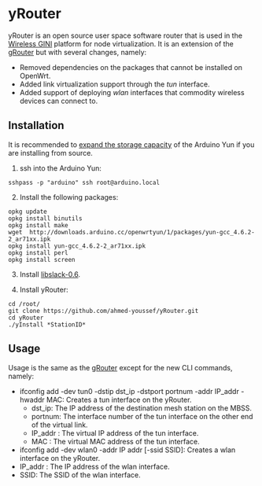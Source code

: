 # yRouter

yRouter is an open source user space software router that is used in the [Wireless GINI](https://github.com/ahmed-youssef/WirelessGINI) platform for node virtualization. It is an extension of the [gRouter](https://github.com/anrl/gini/tree/master/backend/src/grouter) but with several changes, namely:

- Removed dependencies on the packages that cannot be installed on OpenWrt.
- Added link virtualization support through the *tun* interface.
- Added support of deploying *wlan* interfaces that commodity wireless devices can connect to.

## Installation

It is recommended to [expand the storage capacity](https://www.arduino.cc/en/Tutorial/ExpandingYunDiskSpace) of the Arduino Yun if you are installing from source. 

1. ssh into the Arduino Yun:

`sshpass -p "arduino" ssh root@arduino.local`

2. Install the following packages:

```
opkg update
opkg install binutils
opkg install make
wget  http://downloads.arduino.cc/openwrtyun/1/packages/yun-gcc_4.6.2-2_ar71xx.ipk
opkg install yun-gcc_4.6.2-2_ar71xx.ipk
opkg install perl
opkg install screen
```

3. Install [libslack-0.6](http://www.libslack.org/).

4. Install yRouter:

```
cd /root/
git clone https://github.com/ahmed-youssef/yRouter.git
cd yRouter
./yInstall *StationID*
``` 

## Usage

Usage is the same as the [gRouter](https://github.com/anrl/gini/tree/master/backend/src/grouter) except for the new CLI commands, namely:

- ifconfig add -dev tun0 -dstip dst_ip -dstport portnum -addr IP_addr -hwaddr MAC: Creates a tun interface on the yRouter.
  - dst_ip: The IP address of the destination mesh station on the MBSS.
  - portnum: The interface number of the tun interface on the other end of the virtual link.
  - IP_addr : The virtual IP address of the tun interface.
  - MAC : The virtual MAC address of the tun interface.
- ifconfig add -dev wlan0 -addr IP addr [-ssid SSID]: Creates a wlan interface on the yRouter.
- IP_addr : The IP address of the wlan interface.
- SSID: The SSID of the wlan interface.

